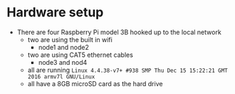 # Hardware setup

* There are four Raspberry Pi model 3B hooked up to the local network
  * two are using the built in wifi
    * node1 and node2
  * two are using CAT5 ethernet cables
    * node3 and nod4
  * all are running `Linux 4.4.38-v7+ #938 SMP Thu Dec 15 15:22:21 GMT 2016 armv7l GNU/Linux`
  * all have a 8GB microSD card as the hard drive

